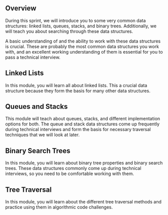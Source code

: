 Overview
--------

During this sprint, we will introduce you to some very common data structures: linked lists, queues, stacks, and binary trees. Additionally, we will teach you about searching through these data structures.

A basic understanding of and the ability to work with these data structures is crucial. These are probably the most common data structures you work with, and an excellent working understanding of them is essential for you to pass a technical interview.

Linked Lists
------------

In this module, you will learn all about linked lists. This a crucial data structure because they form the basis for many other data structures.

Queues and Stacks
-----------------

This module will teach about queues, stacks, and different implementation options for both. The queue and stack data structures come up frequently during technical interviews and form the basis for necessary traversal techniques that we will look at later.

Binary Search Trees
-------------------

In this module, you will learn about binary tree properties and binary search trees. These data structures commonly come up during technical interviews, so you need to be comfortable working with them.

Tree Traversal
--------------

In this module, you will learn about the different tree traversal methods and practice using them in algorithmic code challenges.
